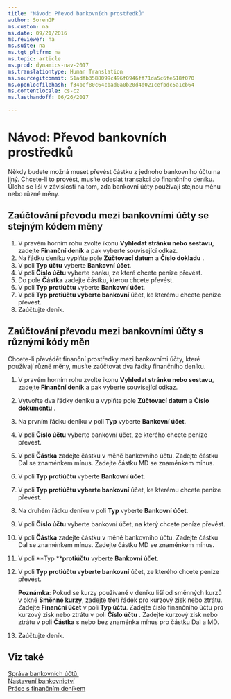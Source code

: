 ```yaml
---
title: "Návod: Převod bankovních prostředků"
author: SorenGP
ms.custom: na
ms.date: 09/21/2016
ms.reviewer: na
ms.suite: na
ms.tgt_pltfrm: na
ms.topic: article
ms.prod: dynamics-nav-2017
ms.translationtype: Human Translation
ms.sourcegitcommit: 51adfb3588099c496f0946ff71da5c6fe518f070
ms.openlocfilehash: f34bef80c64cbad0a0b20d4d021cefbdc5a1cb64
ms.contentlocale: cs-cz
ms.lasthandoff: 06/26/2017

---
```


# <a name="how-to-transfer-bank-funds"></a>Návod: Převod bankovních prostředků
Někdy budete možná muset převést částku z jednoho bankovního účtu na jiný. Chcete-li to provést, musíte odeslat transakci do finančního deníku. Úloha se liší v závislosti na tom, zda bankovní účty používají stejnou měnu nebo různé měny.

## <a name="to-post-a-transfer-between-bank-accounts-with-the-same-currency-code"></a>Zaúčtování převodu mezi bankovními účty se stejným kódem měny
1. V pravém horním rohu zvolte ikonu **Vyhledat stránku nebo sestavu**, zadejte **Finanční deník** a pak vyberte související odkaz.
2. Na řádku deníku vyplňte pole **Zúčtovací datum** a **Číslo dokladu** .
3. V poli **Typ účtu** vyberte **Bankovní účet**.
4. V poli **Číslo účtu** vyberte banku, ze které chcete peníze převést.
5. Do pole **Částka** zadejte částku, kterou chcete převést.
6. V poli **Typ protiúčtu** vyberte **Bankovní účet**.
7. V poli **Typ protiúčtu vyberte bankovní** účet, ke kterému chcete peníze převést.
8. Zaúčtujte deník.

## <a name="to-post-a-transfer-between-bank-accounts-with-different-currency-codes"></a>Zaúčtování převodu mezi bankovními účty s různými kódy měn
Chcete-li převádět finanční prostředky mezi bankovními účty, které používají různé měny, musíte zaúčtovat dva řádky finančního deníku.

1. V pravém horním rohu zvolte ikonu **Vyhledat stránku nebo sestavu**, zadejte **Finanční deník** a pak vyberte související odkaz.
2. Vytvořte dva řádky deníku a vyplňte pole **Zúčtovací datum** a **Číslo dokumentu** .
3. Na prvním řádku deníku v poli **Typ** vyberte **Bankovní účet**.
4. V poli **Číslo účtu** vyberte bankovní účet, ze kterého chcete peníze převést.
5. V poli **Částka** zadejte částku v měně bankovního účtu. Zadejte částku Dal se znaménkem mínus. Zadejte částku MD se znaménkem mínus.
6. V poli **Typ protiúčtu** vyberte **Bankovní účet**.
7. V poli **Typ protiúčtu vyberte bankovní** účet, ke kterému chcete peníze převést.
8. Na druhém řádku deníku v poli **Typ** vyberte **Bankovní účet**.
9. V poli **Číslo účtu** vyberte bankovní účet, na který chcete peníze převést.
10. V poli **Částka** zadejte částku v měně bankovního účtu. Zadejte částku Dal se znaménkem mínus. Zadejte částku MD se znaménkem mínus.
11. V poli **Typ ****protiúčtu** vyberte **Bankovní účet**.  
12. V poli **Typ protiúčtu vyberte bankovní** účet, ze kterého chcete peníze převést.

    **Poznámka**: Pokud se kurzy používané v deníku liší od směnných kurzů v okně **Směnné kurzy**, zadejte třetí řádek pro kurzový zisk nebo ztrátu. Zadejte **Finanční účet** v poli **Typ účtu**. Zadejte číslo finančního účtu pro kurzový zisk nebo ztrátu v poli **Číslo účtu** . Zadejte kurzový zisk nebo ztrátu v poli **Částka** s nebo bez znaménka mínus pro částku Dal a MD.
13. Zaúčtujte deník.

## <a name="see-also"></a>Viz také  
[Správa bankovních účtů.](bank-manage-bank-accounts.md)  
[Nastavení bankovnictví](bank-setup-banking.md)  
[Práce s finančním deníkem](ui-work-general-journals.md)

